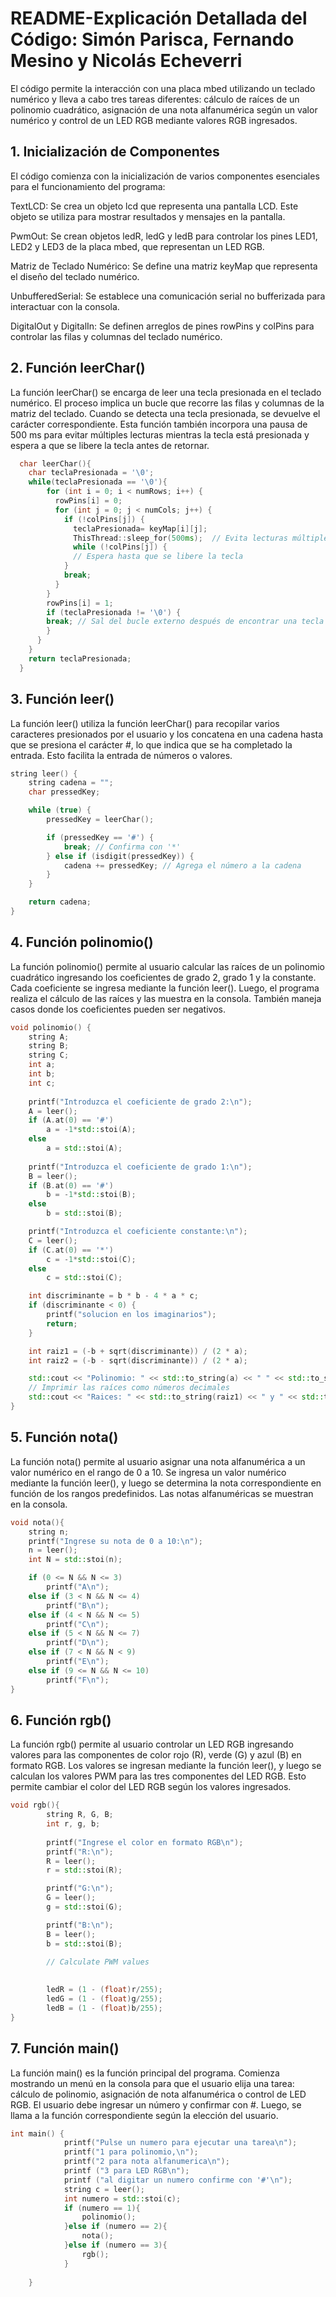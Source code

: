 # README-Explicación Detallada del Código: Simón Parisca, Fernando Mesino y Nicolás Echeverri

El código permite la interacción con una placa mbed utilizando un teclado numérico y lleva a cabo tres tareas diferentes: cálculo de raíces de un polinomio cuadrático, asignación de una nota alfanumérica según un valor numérico y control de un LED RGB mediante valores RGB ingresados.

## 1. Inicialización de Componentes
El código comienza con la inicialización de varios componentes esenciales para el funcionamiento del programa:

TextLCD: Se crea un objeto lcd que representa una pantalla LCD. Este objeto se utiliza para mostrar resultados y mensajes en la pantalla.

PwmOut: Se crean objetos ledR, ledG y ledB para controlar los pines LED1, LED2 y LED3 de la placa mbed, que representan un LED RGB.

Matriz de Teclado Numérico: Se define una matriz keyMap que representa el diseño del teclado numérico.

UnbufferedSerial: Se establece una comunicación serial no bufferizada para interactuar con la consola.

DigitalOut y DigitalIn: Se definen arreglos de pines rowPins y colPins para controlar las filas y columnas del teclado numérico.

## 2. Función leerChar()
La función leerChar() se encarga de leer una tecla presionada en el teclado numérico. El proceso implica un bucle que recorre las filas y columnas de la matriz del teclado. Cuando se detecta una tecla presionada, se devuelve el carácter correspondiente. Esta función también incorpora una pausa de 500 ms para evitar múltiples lecturas mientras la tecla está presionada y espera a que se libere la tecla antes de retornar.
```C++
  char leerChar(){
    char teclaPresionada = '\0';
    while(teclaPresionada == '\0'){
        for (int i = 0; i < numRows; i++) {
          rowPins[i] = 0;
          for (int j = 0; j < numCols; j++) {
            if (!colPins[j]) {
              teclaPresionada= keyMap[i][j];
              ThisThread::sleep_for(500ms);  // Evita lecturas múltiples mientras la tecla está presionada
              while (!colPins[j]) {
              // Espera hasta que se libere la tecla
            }
            break;
          }
        }
        rowPins[i] = 1;
        if (teclaPresionada != '\0') {
        break; // Sal del bucle externo después de encontrar una tecla
        }
      }
    }
    return teclaPresionada;
  }
```

## 3. Función leer()
La función leer() utiliza la función leerChar() para recopilar varios caracteres presionados por el usuario y los concatena en una cadena hasta que se presiona el carácter #, lo que indica que se ha completado la entrada. Esto facilita la entrada de números o valores.
```C++
string leer() {
    string cadena = "";
    char pressedKey;

    while (true) {
        pressedKey = leerChar();

        if (pressedKey == '#') {
            break; // Confirma con '*'
        } else if (isdigit(pressedKey)) {
            cadena += pressedKey; // Agrega el número a la cadena
        }
    }

    return cadena;
}
```

## 4. Función polinomio()
La función polinomio() permite al usuario calcular las raíces de un polinomio cuadrático ingresando los coeficientes de grado 2, grado 1 y la constante. Cada coeficiente se ingresa mediante la función leer(). Luego, el programa realiza el cálculo de las raíces y las muestra en la consola. También maneja casos donde los coeficientes pueden ser negativos.
```C++
void polinomio() {
    string A;
    string B;
    string C;
    int a;
    int b;
    int c;
    
    printf("Introduzca el coeficiente de grado 2:\n");
    A = leer();
    if (A.at(0) == '#')
        a = -1*std::stoi(A);
    else
        a = std::stoi(A);
        
    printf("Introduzca el coeficiente de grado 1:\n");
    B = leer();
    if (B.at(0) == '#')
        b = -1*std::stoi(B);
    else
        b = std::stoi(B);

    printf("Introduzca el coeficiente constante:\n");
    C = leer();
    if (C.at(0) == '*')
        c = -1*std::stoi(C);
    else
        c = std::stoi(C);

    int discriminante = b * b - 4 * a * c;
    if (discriminante < 0) {
        printf("solucion en los imaginarios");
        return;
    }

    int raiz1 = (-b + sqrt(discriminante)) / (2 * a);
    int raiz2 = (-b - sqrt(discriminante)) / (2 * a);

    std::cout << "Polinomio: " << std::to_string(a) << " " << std::to_string(b) << " " << std::to_string(c) << std::endl;
    // Imprimir las raíces como números decimales
    std::cout << "Raices: " << std::to_string(raiz1) << " y " << std::to_string(raiz2) << std::endl;
}
```

## 5. Función nota()
La función nota() permite al usuario asignar una nota alfanumérica a un valor numérico en el rango de 0 a 10. Se ingresa un valor numérico mediante la función leer(), y luego se determina la nota correspondiente en función de los rangos predefinidos. Las notas alfanuméricas se muestran en la consola.
```C++
void nota(){
    string n;
    printf("Ingrese su nota de 0 a 10:\n");
    n = leer();
    int N = std::stoi(n);

    if (0 <= N && N <= 3)
        printf("A\n");
    else if (3 < N && N <= 4)
        printf("B\n");
    else if (4 < N && N <= 5)
        printf("C\n");
    else if (5 < N && N <= 7)
        printf("D\n");
    else if (7 < N && N < 9)
        printf("E\n");
    else if (9 <= N && N <= 10)
        printf("F\n");
}
```

## 6. Función rgb()
La función rgb() permite al usuario controlar un LED RGB ingresando valores para las componentes de color rojo (R), verde (G) y azul (B) en formato RGB. Los valores se ingresan mediante la función leer(), y luego se calculan los valores PWM para las tres componentes del LED RGB. Esto permite cambiar el color del LED RGB según los valores ingresados.
```C++
void rgb(){
        string R, G, B; 
        int r, g, b;
        
        printf("Ingrese el color en formato RGB\n");
        printf("R:\n");
        R = leer();
        r = std::stoi(R);

        printf("G:\n");
        G = leer();
        g = std::stoi(G);

        printf("B:\n");
        B = leer();
        b = std::stoi(B);
        
        // Calculate PWM values
        

        ledR = (1 - (float)r/255);
        ledG = (1 - (float)g/255);
        ledB = (1 - (float)b/255);
}
```

## 7. Función main()
La función main() es la función principal del programa.
Comienza mostrando un menú en la consola para que el usuario elija una tarea: cálculo de polinomio, asignación de nota alfanumérica o control de LED RGB.
El usuario debe ingresar un número y confirmar con #. Luego, se llama a la función correspondiente según la elección del usuario.
```C++
int main() {
            printf("Pulse un numero para ejecutar una tarea\n");
            printf("1 para polinomio,\n");
            printf("2 para nota alfanumerica\n");
            printf ("3 para LED RGB\n");
            printf ("al digitar un numero confirme con '#'\n");
            string c = leer();
            int numero = std::stoi(c);
            if (numero == 1){
                polinomio();
            }else if (numero == 2){
                nota();
            }else if (numero == 3){
                rgb();
            }
           
    }
```
